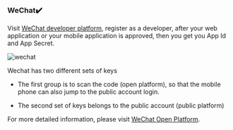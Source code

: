 ### WeChat:heavy_check_mark:

Visit [WeChat developer platform](https://open.weixin.qq.com/), register as a developer, after your web application or your mobile application is approved, then you get you App Id and App Secret.

![wechat](/img/providers/OAuth/wechat.png)

Wechat has two different sets of keys

- The first group is to scan the code (open platform), so that the mobile phone can also jump to the public account login.

- The second set of keys belongs to the public account (public platform)

For more detailed information, please visit [WeChat Open Platform](https://developers.weixin.qq.com/doc/oplatform/en/Website_App/WeChat_Login/Wechat_Login.html).